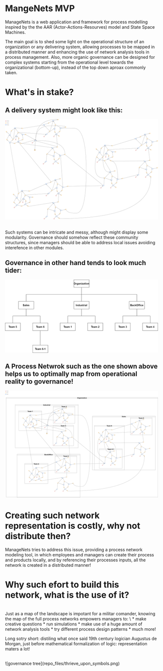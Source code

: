 # MangeNets MVP

ManageNets is a web application and framework for process modelling inspired by the the AAR (Actor-Actions-Resourves)
model and State Space Machines.

The main goal is to shed some light on the operational structure of an organization or any delivering system, allowing processes
to be mapped in a distributed manner and enhancing the use of network analysis tools in process management. Also, more organic governance
can be designed for complex systems starting from the operational level towards the organizational (bottom-up), instead of the
top down aproax commonly taken.


# What's in stake?

## A delivery system might look like this:

![manage net](repo_files/NetworkExample-OperationalView.png)

<br>
Such systems can be intricate and messy, although might display some modularity.
Governance should somehow reflect these community structures, since managers should be able to 
address local issues avoiding interefence in other modules.


## Governance in other hand tends to look much tider:

![governance tree](repo_files/NetworkExample-GovernanceView.png)
<br>

## A Process Netwrok such as the one shown above helps us to optimally map from operational reality to governance!

![governance tree](repo_files/NetworkExample-ManageNet.png)

# Creating such network representation is costly, why not distribute then?
ManageNets tries to address this issue, providing a process network modeling tool, in which employees and managers can create their
process and products locally, and by referencing their processes inputs, all the network is created in a distributed manner!

# Why such efort to build this network, what is the use of it?
<br>
Just as a map of the landscape is impotant for a militar comander, knowing the map of the full process networks empowers
managers to: \
* make creative questions
* run simulations 
* make use of a huge amount of network analysis tools
* try different process design patterns
* much more!

Long sotry short: distiling what once said 19th century logician Augustus de Morgan, just before mathematical formalization of logic: representation maters a lot!

<br>
![governance tree](repo_files/thrieve_upon_symbols.png)
<br>
